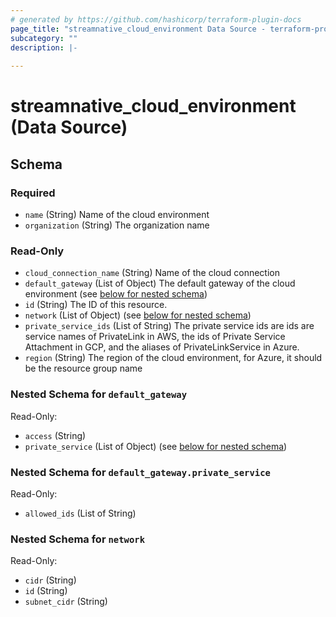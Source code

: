 ```yaml
---
# generated by https://github.com/hashicorp/terraform-plugin-docs
page_title: "streamnative_cloud_environment Data Source - terraform-provider-streamnative"
subcategory: ""
description: |-
  
---
```


# streamnative_cloud_environment (Data Source)





<!-- schema generated by tfplugindocs -->
## Schema

### Required

- `name` (String) Name of the cloud environment
- `organization` (String) The organization name

### Read-Only

- `cloud_connection_name` (String) Name of the cloud connection
- `default_gateway` (List of Object) The default gateway of the cloud environment (see [below for nested schema](#nestedatt--default_gateway))
- `id` (String) The ID of this resource.
- `network` (List of Object) (see [below for nested schema](#nestedatt--network))
- `private_service_ids` (List of String) The private service ids are ids are service names of PrivateLink in AWS, the ids of Private Service Attachment in GCP, and the aliases of PrivateLinkService in Azure.
- `region` (String) The region of the cloud environment, for Azure, it should be the resource group name

<a id="nestedatt--default_gateway"></a>
### Nested Schema for `default_gateway`

Read-Only:

- `access` (String)
- `private_service` (List of Object) (see [below for nested schema](#nestedobjatt--default_gateway--private_service))

<a id="nestedobjatt--default_gateway--private_service"></a>
### Nested Schema for `default_gateway.private_service`

Read-Only:

- `allowed_ids` (List of String)



<a id="nestedatt--network"></a>
### Nested Schema for `network`

Read-Only:

- `cidr` (String)
- `id` (String)
- `subnet_cidr` (String)
